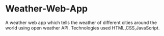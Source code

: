 # Weather-Web-App
A weather web app which tells the weather of different cities around the world using open weather API. Technologies used HTML,CSS,JavaScript.
